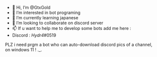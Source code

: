 - 👋 Hi, I’m @GtxGold
- 👀 I’m interested in bot programing
- 🌱 I’m currently learning japanese
- 💞️ I’m looking to collaborate on discord server
- 📫 If u want to help me to develop some bots add me here :
- Discord : _Hydr4_#0519

PLZ i need prgm a bot who can auto-download discord pics of a channel, on windows 11 !
._.
<!---
GtxGold/GtxGold is a ✨ special ✨ repository because its `README.md` (this file) appears on your GitHub profile.
You can click the Preview link to take a look at your changes.
--->
